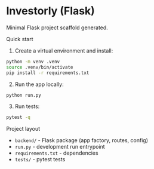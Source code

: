 # Investorly (Flask)

Minimal Flask project scaffold generated.

Quick start

1. Create a virtual environment and install:

```bash
python -m venv .venv
source .venv/bin/activate
pip install -r requirements.txt
```

2. Run the app locally:

```bash
python run.py
```

3. Run tests:

```bash
pytest -q
```

Project layout

- `backend/` - Flask package (app factory, routes, config)
- `run.py` - development run entrypoint
- `requirements.txt` - dependencies
- `tests/` - pytest tests
